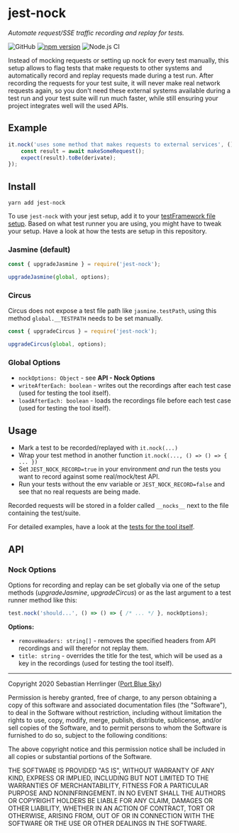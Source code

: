 # jest-nock

_Automate request/SSE traffic recording and replay for tests._

![GitHub](https://img.shields.io/github/license/mashape/apistatus.svg)
[![npm version](https://badge.fury.io/js/jest-nock.svg)](https://badge.fury.io/js/jest-nock)
![Node.js CI](https://github.com/PortBlueSky/jest-nock/workflows/Node.js%20CI/badge.svg)

Instead of mocking requests or setting up nock for every test manually,
this setup allows to flag tests that make requests to other systems and
automatically record and replay requests made during a test run.
After recording the requests for your test suite, it will never make real network requests again, so you don't need these external systems available during a test run and your test suite will run much faster, while still ensuring your project integrates well will the used APIs.

## Example

```js
it.nock('uses some method that makes requests to external services', () => async () => {
    const result = await makeSomeRequest();
    expect(result).toBe(derivate);
});
```

## Install

```shell
yarn add jest-nock
```

To use `jest-nock` with your jest setup, add it to your [testFramework file setup](https://jestjs.io/docs/en/configuration.html#setuptestframeworkscriptfile-string). Based on what test runner you are using, you might have to tweak your setup. Have a look at how the tests are setup in this repository.

### Jasmine (default)

```js
const { upgradeJasmine } = require('jest-nock');

upgradeJasmine(global, options);
```

### Circus

Circus does not expose a test file path like `jasmine.testPath`,
using this method `global.__TESTPATH` needs to be set manually.

```js
const { upgradeCircus } = require('jest-nock');

upgradeCircus(global, options);
```

### Global Options

- `nockOptions: Object` - see **API - Nock Options**
- `writeAfterEach: boolean` - writes out the recordings after each test case (used for testing the tool itself).
- `loadAfterEach: boolean` - loads the recordings file before each test case (used for testing the tool itself).

## Usage

- Mark a test to be recorded/replayed with `it.nock(...)`
- Wrap your test method in another function `it.nock(..., () => () => { ... })`
- Set `JEST_NOCK_RECORD=true` in your environment _and_ run the tests you want to record against some real/mock/test API.
- Run your tests without the env variable or `JEST_NOCK_RECORD=false` and see that no real requests are being made.

Recorded requests will be stored in a folder called `__nocks__` next to the file containing the test/suite.

For detailed examples, have a look at the [tests for the tool itself](./jest-nock.test.js).

## API

### Nock Options

Options for recording and replay can be set globally via one of the setup methods (_upgradeJasmine_, _upgradeCircus_) or as the last argument to a test runner method like this:

```js
test.nock('should...', () => () => { /* ... */ }, nockOptions);
```

**Options:**

- `removeHeaders: string[]` - removes the specified headers from API recordings and will therefor not replay them.
- `title: string` - overrides the title for the test, which will be used as a key in the recordings (used for testing the tool itself).

---
Copyright 2020 Sebastian Herrlinger ([Port Blue Sky](https://www.portbluesky.com/))

Permission is hereby granted, free of charge, to any person obtaining a copy of this software and associated documentation files (the "Software"), to deal in the Software without restriction, including without limitation the rights to use, copy, modify, merge, publish, distribute, sublicense, and/or sell copies of the Software, and to permit persons to whom the Software is furnished to do so, subject to the following conditions:

The above copyright notice and this permission notice shall be included in all copies or substantial portions of the Software.

THE SOFTWARE IS PROVIDED "AS IS", WITHOUT WARRANTY OF ANY KIND, EXPRESS OR IMPLIED, INCLUDING BUT NOT LIMITED TO THE WARRANTIES OF MERCHANTABILITY, FITNESS FOR A PARTICULAR PURPOSE AND NONINFRINGEMENT. IN NO EVENT SHALL THE AUTHORS OR COPYRIGHT HOLDERS BE LIABLE FOR ANY CLAIM, DAMAGES OR OTHER LIABILITY, WHETHER IN AN ACTION OF CONTRACT, TORT OR OTHERWISE, ARISING FROM, OUT OF OR IN CONNECTION WITH THE SOFTWARE OR THE USE OR OTHER DEALINGS IN THE SOFTWARE.